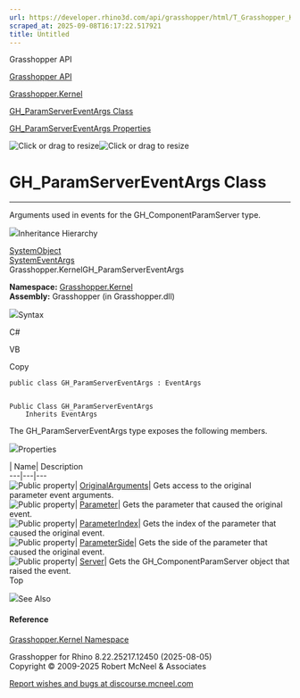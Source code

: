 ```yaml
---
url: https://developer.rhino3d.com/api/grasshopper/html/T_Grasshopper_Kernel_GH_ParamServerEventArgs.htm
scraped_at: 2025-09-08T16:17:22.517921
title: Untitled
---
```


Grasshopper API

[Grasshopper API](../html/723c01da-9986-4db2-8f53-6f3a7494df75.htm
"Grasshopper API")

[Grasshopper.Kernel](../html/N_Grasshopper_Kernel.htm "Grasshopper.Kernel")

[GH_ParamServerEventArgs
Class](../html/T_Grasshopper_Kernel_GH_ParamServerEventArgs.htm
"GH_ParamServerEventArgs Class")

[GH_ParamServerEventArgs
Properties](../html/Properties_T_Grasshopper_Kernel_GH_ParamServerEventArgs.htm
"GH_ParamServerEventArgs Properties")

![Click or drag to resize](../icons/TocOpen.gif)![Click or drag to
resize](../icons/TocClose.gif)

# GH_ParamServerEventArgs Class  
  
---  
  
Arguments used in events for the GH_ComponentParamServer type.

![](../icons/SectionExpanded.png)Inheritance Hierarchy

[SystemObject](https://docs.microsoft.com/dotnet/api/system.object)  
[SystemEventArgs](https://docs.microsoft.com/dotnet/api/system.eventargs)  
Grasshopper.KernelGH_ParamServerEventArgs  

**Namespace:** [Grasshopper.Kernel](N_Grasshopper_Kernel.htm)  
**Assembly:** Grasshopper (in Grasshopper.dll)

![](../icons/SectionExpanded.png)Syntax

C#

VB

Copy

    
    
    public class GH_ParamServerEventArgs : EventArgs
    
    
    Public Class GH_ParamServerEventArgs
    	Inherits EventArgs

The GH_ParamServerEventArgs type exposes the following members.

![](../icons/SectionExpanded.png)Properties

| Name| Description  
---|---|---  
![Public property](../icons/pubproperty.gif)|
[OriginalArguments](P_Grasshopper_Kernel_GH_ParamServerEventArgs_OriginalArguments.htm)|
Gets access to the original parameter event arguments.  
![Public property](../icons/pubproperty.gif)|
[Parameter](P_Grasshopper_Kernel_GH_ParamServerEventArgs_Parameter.htm)|  Gets
the parameter that caused the original event.  
![Public property](../icons/pubproperty.gif)|
[ParameterIndex](P_Grasshopper_Kernel_GH_ParamServerEventArgs_ParameterIndex.htm)|
Gets the index of the parameter that caused the original event.  
![Public property](../icons/pubproperty.gif)|
[ParameterSide](P_Grasshopper_Kernel_GH_ParamServerEventArgs_ParameterSide.htm)|
Gets the side of the parameter that caused the original event.  
![Public property](../icons/pubproperty.gif)|
[Server](P_Grasshopper_Kernel_GH_ParamServerEventArgs_Server.htm)|  Gets the
GH_ComponentParamServer object that raised the event.  
Top

![](../icons/SectionExpanded.png)See Also

#### Reference

[Grasshopper.Kernel Namespace](N_Grasshopper_Kernel.htm)

Grasshopper for Rhino 8.22.25217.12450 (2025-08-05)  
Copyright © 2009-2025 Robert McNeel & Associates

[Report wishes and bugs at
discourse.mcneel.com](https://discourse.mcneel.com/c/grasshopper)

